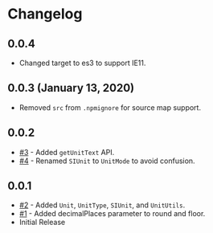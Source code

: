 # Changelog

## 0.0.4
- Changed target to es3 to support IE11.

## 0.0.3 (January 13, 2020)
- Removed `src` from `.npmignore` for source map support.

## 0.0.2
- [#3](https://github.com/totalpave/math/pull/3) - Added `getUnitText` API.
- [#4](https://github.com/totalpave/math/pull/4) - Renamed `SIUnit` to `UnitMode` to avoid confusion.

## 0.0.1
- [#2](https://github.com/totalpave/math/pull/2) - Added `Unit`, `UnitType`, `SIUnit`, and `UnitUtils`.
- [#1](https://github.com/totalpave/math/pull/1) - Added decimalPlaces parameter to round and floor.
- Initial Release
